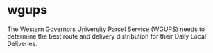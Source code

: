# wgups

 The Western Governors University Parcel Service (WGUPS) needs to determine the best route and delivery distribution for their Daily Local Deliveries.